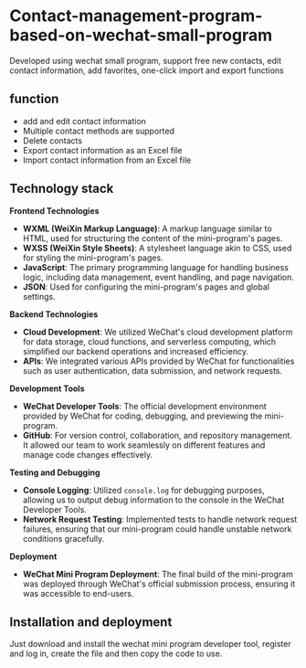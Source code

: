 # Contact-management-program-based-on-wechat-small-program

Developed using wechat small program, support free new contacts, edit contact information, add favorites, one-click import and export functions

## function
- add and edit contact information
- Multiple contact methods are supported
- Delete contacts
- Export contact information as an Excel file
- Import contact information from an Excel file
  
## Technology stack

**Frontend Technologies**
- **WXML (WeiXin Markup Language)**: A markup language similar to HTML, used for structuring the content of the mini-program's pages.
- **WXSS (WeiXin Style Sheets)**: A stylesheet language akin to CSS, used for styling the mini-program's pages.
- **JavaScript**: The primary programming language for handling business logic, including data management, event handling, and page navigation.
- **JSON**: Used for configuring the mini-program's pages and global settings.

**Backend Technologies**
- **Cloud Development**: We utilized WeChat's cloud development platform for data storage, cloud functions, and serverless computing, which simplified our backend operations and increased efficiency.
- **APIs**: We integrated various APIs provided by WeChat for functionalities such as user authentication, data submission, and network requests.

**Development Tools**
- **WeChat Developer Tools**: The official development environment provided by WeChat for coding, debugging, and previewing the mini-program.
- **GitHub**: For version control, collaboration, and repository management. It allowed our team to work seamlessly on different features and manage code changes effectively.

**Testing and Debugging**
- **Console Logging**: Utilized `console.log` for debugging purposes, allowing us to output debug information to the console in the WeChat Developer Tools.
- **Network Request Testing**: Implemented tests to handle network request failures, ensuring that our mini-program could handle unstable network conditions gracefully.

**Deployment**
- **WeChat Mini Program Deployment**: The final build of the mini-program was deployed through WeChat's official submission process, ensuring it was accessible to end-users.  

## Installation and deployment
Just download and install the wechat mini program developer tool, register and log in, create the file and then copy the code to use.
